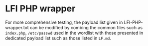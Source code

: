 # LFI PHP wrapper 

For more comprehensive testing, the payload list given in LFI-PHP-wrapper.txt can be modified by combing the common files such as `index.php`, `/etc/passwd` used in the wordlist with those presented in dedicated payload list such as those listed in `LF.md`.

